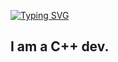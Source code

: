 [![Typing SVG](https://readme-typing-svg.herokuapp.com/?color=ffffff&size=50&center=true&vCenter=true&width=1000&lines=Hello!++𓇢+;++My+Name+is+Venra.++;Welcome+to+My+Github+Profile++😄+++;|:D)](https://git.io/typing-svg)

## I am a C++ dev.
